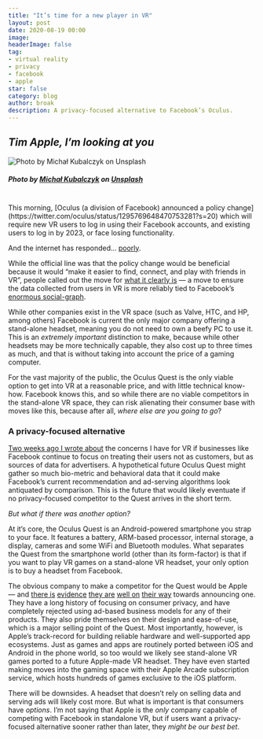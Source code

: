 ```yaml
---
title: "It’s time for a new player in VR"
layout: post
date: 2020-08-19 00:00
image:
headerImage: false
tag:
- virtual reality
- privacy
- facebook
- apple
star: false
category: blog
author: broak
description: A privacy-focused alternative to Facebook’s Oculus.
---
```



## *Tim Apple, I’m looking at you*

![Photo by [Michał Kubalczyk](https://unsplash.com/@rev3n?utm_source=medium&utm_medium=referral) on [Unsplash](https://unsplash.com?utm_source=medium&utm_medium=referral)](https://cdn-images-1.medium.com/max/10154/0*fTO91guGcerlCrDS)
##### *Photo by [Michał Kubalczyk](https://unsplash.com/@rev3n?utm_source=medium&utm_medium=referral) on [Unsplash](https://unsplash.com?utm_source=medium&utm_medium=referral)*

<br>
This morning, [Oculus (a division of Facebook) announced a policy change](https://twitter.com/oculus/status/1295769648470753281?s=20) which will require new VR users to log in using their Facebook accounts, and existing users to log in by 2023, or face losing functionality.

And the internet has responded… [poorly](https://gizmodo.com/facebook-just-told-oculus-users-to-go-get-fucked-1844765573).

While the official line was that the policy change would be beneficial because it would “make it easier to find, connect, and play with friends in VR”, people called out the move for [what it clearly is](https://twitter.com/Grummz/status/1295903777359192064?s=20) — a move to ensure the data collected from users in VR is more reliably tied to Facebook’s [enormous social-graph](https://www.businessinsider.com/explainer-what-exactly-is-the-social-graph-2012-3?op=1).

While other companies exist in the VR space (such as Valve, HTC, and HP, among others) Facebook is current the only major company offering a stand-alone headset, meaning you do not need to own a beefy PC to use it. This is an *extremely important* distinction to make, because while other headsets may be more technically capable, they also cost up to three times as much, and that is without taking into account the price of a gaming computer.

For the vast majority of the public, the Oculus Quest is the only viable option to get into VR at a reasonable price, and with little technical know-how. Facebook knows this, and so while there are no viable competitors in the stand-alone VR space, they can risk alienating their consumer base with moves like this, because after all, *where else are you going to go*?

### A privacy-focused alternative

[Two weeks ago I wrote about](https://medium.com/@broak/vr-and-ar-tech-is-headed-down-a-dark-path-a242bd6c6ea5?source=friends_link&sk=5562cc30009ffa286b091fa76132c996) the concerns I have for VR if businesses like Facebook continue to focus on treating their users not as customers, but as sources of data for advertisers. A hypothetical future Oculus Quest might gather so much bio-metric and behavioral data that it could make Facebook’s current recommendation and ad-serving algorithms look antiquated by comparison. This is the future that would likely eventuate if no privacy-focused competitor to the Quest arrives in the short term.

*But what if there was another option?*

At it’s core, the Oculus Quest is an Android-powered smartphone you strap to your face. It features a battery, ARM-based processor, internal storage, a display, cameras and some WiFi and Bluetooth modules. What separates the Quest from the smartphone world (other than its form-factor) is that if you want to play VR games on a stand-alone VR headset, your only option is to buy a headset from Facebook.

The obvious company to make a competitor for the Quest would be Apple — and [there is](https://www.roadtovr.com/apple-ar-vr-job-listings-new-products/) [evidence](https://vrscout.com/news/apple-patent-mr-headset-retina-projection/) [they are](https://www.roadtovr.com/apple-magic-leaps-former-employees/) [well on](https://www.roadtovr.com/report-apple-nextvr-acqusition/) [their way](https://www.roadtovr.com/report-apple-acquires-motion-capture-firm-ikinema/) towards announcing one. They have a long history of focusing on consumer privacy, and have completely rejected using ad-based business models for any of their products. They also pride themselves on their design and ease-of-use, which is a major selling point of the Quest. Most importantly, however, is Apple’s track-record for building reliable hardware and well-supported app ecosystems. Just as games and apps are routinely ported between iOS and Android in the phone world, so too would we likely see stand-alone VR games ported to a future Apple-made VR headset. They have even started making moves into the gaming space with their Apple Arcade subscription service, which hosts hundreds of games exclusive to the iOS platform.

There will be downsides. A headset that doesn’t rely on selling data and serving ads will likely cost more. But what is important is that consumers have *options*. I’m not saying that Apple is the *only* company capable of competing with Facebook in standalone VR, but if users want a privacy-focused alternative sooner rather than later, they *might be our best bet*.
